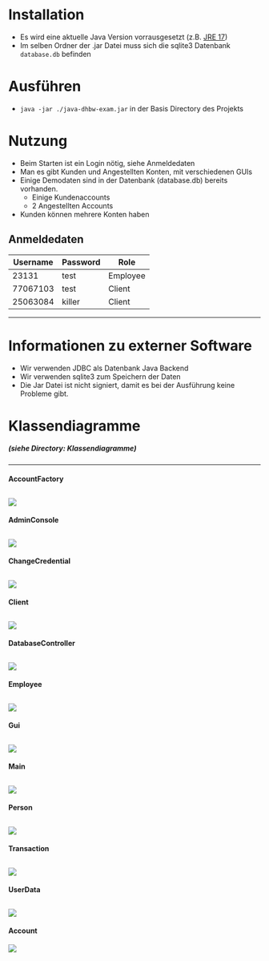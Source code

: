 # Installation
- Es wird eine aktuelle Java Version vorrausgesetzt (z.B. [JRE 17](https://www.oracle.com/java/technologies/downloads/#java17))
- Im selben Ordner der .jar Datei muss sich die sqlite3 Datenbank `database.db` befinden
# Ausführen
- ``java -jar ./java-dhbw-exam.jar`` in der Basis Directory des Projekts
# Nutzung
- Beim Starten ist ein Login nötig, siehe Anmeldedaten
- Man es gibt Kunden und Angestellten Konten, mit verschiedenen GUIs
- Einige Demodaten sind in der Datenbank (database.db) bereits vorhanden.
  - Einige Kundenaccounts
  - 2 Angestellten Accounts
- Kunden können mehrere Konten haben

## Anmeldedaten
| Username | Password      | Role |
|----------|---------------|------|
| 23131    | test          | Employee |
| 77067103 | test          | Client |
| 25063084 | killer        | Client |

---
# Informationen zu externer Software
- Wir verwenden JDBC als Datenbank Java Backend
- Wir verwenden sqlite3 zum Speichern der Daten
- Die Jar Datei ist nicht signiert, damit es bei der Ausführung keine Probleme gibt.

# Klassendiagramme
##### (siehe Directory: Klassendiagramme)

---
#### AccountFactory 
![](Klassendiagramme/AccountFactory.png)
---
#### AdminConsole
![](Klassendiagramme/AdminConsole.png)
---
#### ChangeCredential
![](Klassendiagramme/ChangeCredential.png)
---
#### Client
![](Klassendiagramme/Client.png)
---
#### DatabaseController
![](Klassendiagramme/DatabaseController.png)
---
#### Employee
![](Klassendiagramme/Employee.png)
---
#### Gui
![](Klassendiagramme/Gui.png)
---
#### Main
![](Klassendiagramme/Main.png)
---
#### Person
![](Klassendiagramme/Person.png)
---
#### Transaction
![](Klassendiagramme/Transaction.png)
---
#### UserData
![](Klassendiagramme/UserData.png)
---
#### Account
![](Klassendiagramme/Accounts.png)